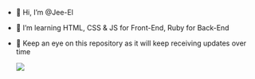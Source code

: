 - 👋 Hi, I’m @Jee-El
- 💞️ I’m learning HTML, CSS & JS for Front-End, Ruby for Back-End
- 🚀 Keep an eye on this repository as it will keep receiving updates over time

  <img src="https://github-profile-summary-cards.vercel.app/api/cards/profile-details?username=Jee-El&theme=vue"/>
